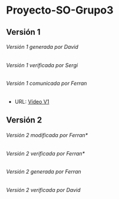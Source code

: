 # Proyecto-SO-Grupo3

## Versión 1

###### Versión 1 generada por David
###### Versión 1 verificada por Sergi
###### Versión 1 comunicada por Ferran 
- URL: [Vídeo V1](https://www.youtube.com/watch?v=ZR2qrZJVmGo&t=175s "Video V1")

## Versión 2

###### Versión 2 modificada por Ferran*
###### Versión 2 verificada por Ferran*

###### Versión 2 generada por Ferran
###### Versión 2 verificada por David
